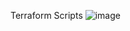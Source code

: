 Terraform Scripts
![image](https://github.com/user-attachments/assets/dcbc45a7-c944-4591-ab52-f4a4ecd3364f)


